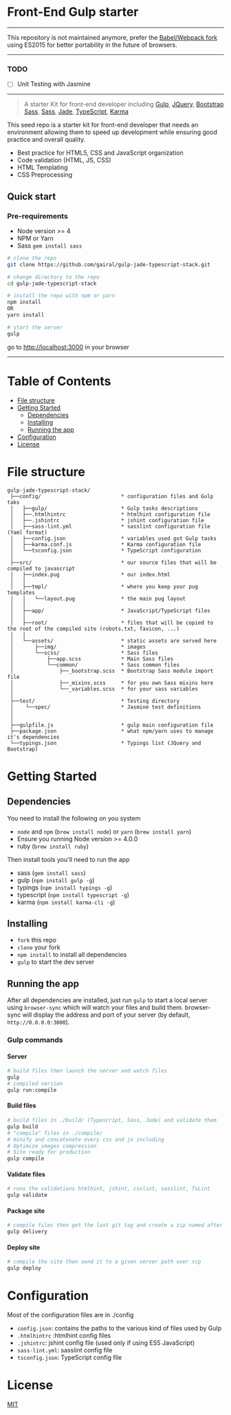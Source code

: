 # Front-End Gulp starter

---

This repository is not maintained anymore, prefer the [Babel/Webpack fork](https://github.com/gairal/gulp-webpack-es2015-stack) using ES2015 for better portability in the future of browsers.

---

### TODO
- [ ] Unit Testing with Jasmine

---

> A starter Kit for front-end developer including [Gulp](http://gulpjs.com), [JQuery](https://github.com/jquery/jquery), [Bootstrap Sass](https://github.com/twbs/bootstrap-sass), [Sass](http://sass-lang.com), [Jade](http://jade-lang.com), [TypeScript](https://www.typescriptlang.org), [Karma](https://karma-runner.github.io/)

This seed repo is a starter kit for front-end developer that needs an environment allowing them to speed up development while ensuring good practice and overall quality.

* Best practice for HTML5, CSS and JavaScript organization
* Code validation (HTML, JS, CSS)
* HTML Templating
* CSS Preprocessing

## Quick start
### Pre-requirements
* Node version >= 4
* NPM or Yarn
* Sass `gem install sass`

```bash
# clone the repo
git clone https://github.com/gairal/gulp-jade-typescript-stack.git

# change directory to the repo
cd gulp-jade-typescript-stack

# install the repo with npm or yarn
npm install
OR
yarn install

# start the server
gulp
```
go to [http://localhost:3000](http://localhost:3000) in your browser

---

# Table of Contents
* [File structure](#file-structure)
* [Getting Started](#getting-started)
    * [Dependencies](#dependencies)
    * [Installing](#installing)
    * [Running the app](#running-the-app)
* [Configuration](#configuration)
* [License](#license)

# File structure
```
gulp-jade-typescript-stack/
 ├──config/                          * configuration files and Gulp taks
 │   ├──gulp/                        * Gulp tasks descriptions
 │   ├──.htmlhintrc                  * htmlhint configuration file
 │   ├──.jshintrc                    * jshint configuration file
 │   ├──sass-lint.yml                * sasslint configuration file (Yaml format)
 │   ├──config.json                  * variables used got Gulp tasks
 │   ├──karma.conf.js                * Karma configuration file
 │   └──tsconfig.json                * TypeScript configuration
 │
 ├──src/                             * our source files that will be compiled to javascript
 │   ├──index.pug                    * our index.html
 │   │
 │   ├──tmpl/                        * where you keep your pug templates
 │   │   └──layout.pug               * the main pug layout
 │   │
 │   ├──app/                         * JavaScript/TypeScript files
 │   │
 │   ├──root/                        * files that will be copied to the root of the compiled site (robots.txt, favicon, ...)
 │   │
 │   └──assets/                      * static assets are served here
 │       ├──img/                     * images
 │       └──scss/                    * Sass files
 │           ├──app.scss             * Main Sass files
 │           └──common/              * Sass common files
 │               ├──_bootstrap.scss  * Bootstrap Sass module import file
 │               ├──_mixins.scss     * for you own Sass mixins here
 │               └──_variables.scss  * for your sass variables
 │
 ├──test/                            * Testing directory
 │    └──spec/                       * Jasmine test definitions
 │
 │
 ├──gulpfile.js                      * gulp main configuration file
 ├──package.json                     * what npm/yarn uses to manage it's dependencies
 └──typings.json                     * Typings list (JQuery and Bootstrap)
```
# Getting Started
## Dependencies
You need to install the following on you system
* `node` and `npm` (`brew install node`) or `yarn` (`brew install yarn`)
* Ensure you running Node version >= 4.0.0
* ruby (`brew install ruby`)

Then install tools you'll need to run the app
* sass (`gem install sass`)
* gulp (`npm install gulp -g`)
* typings (`npm install typings -g`)
* typescript (`npm install typescript -g`)
* karma (`npm install karma-cli -g`)

## Installing
* `fork` this repo
* `clone` your fork
* `npm install` to install all dependencies
* `gulp` to start the dev server

## Running the app
After all dependencies are installed, just run `gulp` to start a local server using `browser-sync` which will watch your files and build them.
browser-sync will display the address and port of your server (by default, `http://0.0.0.0:3000`).

### Gulp commands
#### Server
```bash
# build files then launch the server and watch files
gulp
# compiled version
gulp run:compile
```
#### Build files
```bash
# build files in ./build/ (Typescript, Sass, Jade) and validate them
gulp build
# "compile" files in ./compile/
# minify and concatenate every css and js including
# Optimize images compression
# Site ready for production
gulp compile
```
#### Validate files
```bash
# runs the validations htmlhint, jshint, csslint, sasslint, TsLint
gulp validate
```
#### Package site
```bash
# compile files then get the last git tag and create a zip named after it
gulp delivery
```
#### Deploy site
```bash
# compile the site then send it to a given server path over scp
gulp deploy
```
# Configuration
Most of the configuration files are in ./config
* `config.json`: contains the paths to the various kind of files used by Gulp
* `.htmlhintrc` :htmlhint config files
* `.jshintrc`: jshint config file (used only if using ES5 JavaScript)
* `sass-lint.yml`: sasslint config file
* `tsconfig.json`: TypeScript config file

# License
[MIT](/LICENSE.md)
